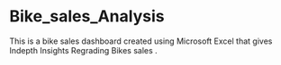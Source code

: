 # Bike_sales_Analysis
This is a bike sales dashboard created using Microsoft Excel that gives Indepth Insights Regrading Bikes sales  .

